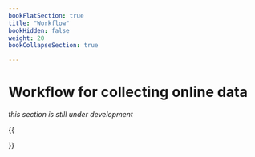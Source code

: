```yaml
---
bookFlatSection: true
title: "Workflow"
bookHidden: false
weight: 20
bookCollapseSection: true

---
```


# Workflow for collecting online data

*this section is still under development*

{{<section>}}
